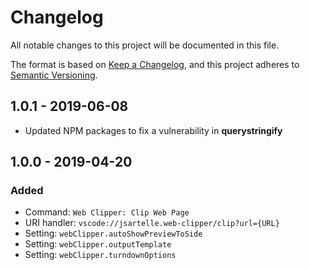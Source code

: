 # Changelog
All notable changes to this project will be documented in this file.

The format is based on [Keep a Changelog](https://keepachangelog.com/en/1.0.0/),
and this project adheres to [Semantic Versioning](https://semver.org/spec/v2.0.0.html).

## 1.0.1 - 2019-06-08
- Updated NPM packages to fix a vulnerability in **querystringify**

## 1.0.0 - 2019-04-20
### Added
- Command: `Web Clipper: Clip Web Page`
- URI handler: `vscode://jsartelle.web-clipper/clip?url={URL}`
- Setting: `webClipper.autoShowPreviewToSide`
- Setting: `webClipper.outputTemplate`
- Setting: `webClipper.turndownOptions`